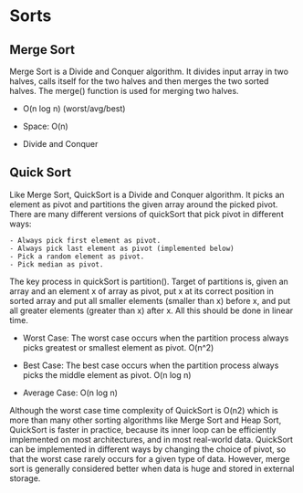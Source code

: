 # Sorts

## Merge Sort

Merge Sort is a Divide and Conquer algorithm. It divides input array in two halves, calls itself for the two halves and then merges the two sorted halves. The merge() function is used for merging two halves.

- O(n log n) (worst/avg/best)

- Space: O(n)

- Divide and Conquer

## Quick Sort

Like Merge Sort, QuickSort is a Divide and Conquer algorithm. It picks an element as pivot and partitions the given array around the picked pivot. There are many different versions of quickSort that pick pivot in different ways:

    - Always pick first element as pivot.
    - Always pick last element as pivot (implemented below)
    - Pick a random element as pivot.
    - Pick median as pivot.

The key process in quickSort is partition(). Target of partitions is, given an array and an element x of array as pivot, put x at its correct position in sorted array and put all smaller elements (smaller than x) before x, and put all greater elements (greater than x) after x. All this should be done in linear time.

- Worst Case: The worst case occurs when the partition process always picks greatest or smallest element as pivot. O(n^2)

- Best Case: The best case occurs when the partition process always picks the middle element as pivot. O(n log n)

- Average Case: O(n log n)

Although the worst case time complexity of QuickSort is O(n2) which is more than many other sorting algorithms like Merge Sort and Heap Sort, QuickSort is faster in practice, because its inner loop can be efficiently implemented on most architectures, and in most real-world data. QuickSort can be implemented in different ways by changing the choice of pivot, so that the worst case rarely occurs for a given type of data. However, merge sort is generally considered better when data is huge and stored in external storage. 

